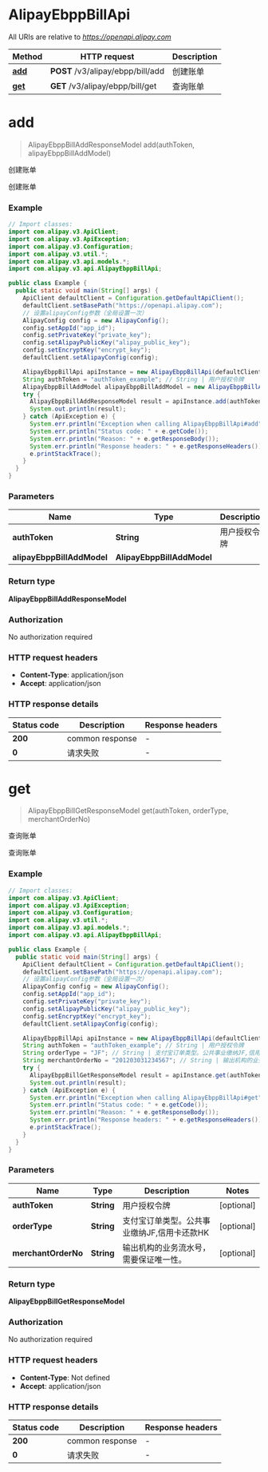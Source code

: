 # AlipayEbppBillApi

All URIs are relative to *https://openapi.alipay.com*

| Method | HTTP request | Description |
|------------- | ------------- | -------------|
| [**add**](AlipayEbppBillApi.md#add) | **POST** /v3/alipay/ebpp/bill/add | 创建账单 |
| [**get**](AlipayEbppBillApi.md#get) | **GET** /v3/alipay/ebpp/bill/get | 查询账单 |


<a name="add"></a>
# **add**
> AlipayEbppBillAddResponseModel add(authToken, alipayEbppBillAddModel)

创建账单

创建账单

### Example
```java
// Import classes:
import com.alipay.v3.ApiClient;
import com.alipay.v3.ApiException;
import com.alipay.v3.Configuration;
import com.alipay.v3.util.*;
import com.alipay.v3.api.models.*;
import com.alipay.v3.api.AlipayEbppBillApi;

public class Example {
  public static void main(String[] args) {
    ApiClient defaultClient = Configuration.getDefaultApiClient();
    defaultClient.setBasePath("https://openapi.alipay.com");
    // 设置alipayConfig参数（全局设置一次）
    AlipayConfig config = new AlipayConfig();
    config.setAppId("app_id");
    config.setPrivateKey("private_key");
    config.setAlipayPublicKey("alipay_public_key");
    config.setEncryptKey("encrypt_key");
    defaultClient.setAlipayConfig(config);

    AlipayEbppBillApi apiInstance = new AlipayEbppBillApi(defaultClient);
    String authToken = "authToken_example"; // String | 用户授权令牌
    AlipayEbppBillAddModel alipayEbppBillAddModel = new AlipayEbppBillAddModel(); // AlipayEbppBillAddModel | 
    try {
      AlipayEbppBillAddResponseModel result = apiInstance.add(authToken, alipayEbppBillAddModel);
      System.out.println(result);
    } catch (ApiException e) {
      System.err.println("Exception when calling AlipayEbppBillApi#add");
      System.err.println("Status code: " + e.getCode());
      System.err.println("Reason: " + e.getResponseBody());
      System.err.println("Response headers: " + e.getResponseHeaders());
      e.printStackTrace();
    }
  }
}
```

### Parameters

| Name | Type | Description  | Notes |
|------------- | ------------- | ------------- | -------------|
| **authToken** | **String**| 用户授权令牌 | [optional] |
| **alipayEbppBillAddModel** | **AlipayEbppBillAddModel**|  | [optional] |

### Return type

**AlipayEbppBillAddResponseModel**

### Authorization

No authorization required

### HTTP request headers

 - **Content-Type**: application/json
 - **Accept**: application/json

### HTTP response details
| Status code | Description | Response headers |
|-------------|-------------|------------------|
| **200** | common response |  -  |
| **0** | 请求失败 |  -  |

<a name="get"></a>
# **get**
> AlipayEbppBillGetResponseModel get(authToken, orderType, merchantOrderNo)

查询账单

查询账单

### Example
```java
// Import classes:
import com.alipay.v3.ApiClient;
import com.alipay.v3.ApiException;
import com.alipay.v3.Configuration;
import com.alipay.v3.util.*;
import com.alipay.v3.api.models.*;
import com.alipay.v3.api.AlipayEbppBillApi;

public class Example {
  public static void main(String[] args) {
    ApiClient defaultClient = Configuration.getDefaultApiClient();
    defaultClient.setBasePath("https://openapi.alipay.com");
    // 设置alipayConfig参数（全局设置一次）
    AlipayConfig config = new AlipayConfig();
    config.setAppId("app_id");
    config.setPrivateKey("private_key");
    config.setAlipayPublicKey("alipay_public_key");
    config.setEncryptKey("encrypt_key");
    defaultClient.setAlipayConfig(config);

    AlipayEbppBillApi apiInstance = new AlipayEbppBillApi(defaultClient);
    String authToken = "authToken_example"; // String | 用户授权令牌
    String orderType = "JF"; // String | 支付宝订单类型。公共事业缴纳JF,信用卡还款HK
    String merchantOrderNo = "201203031234567"; // String | 输出机构的业务流水号，需要保证唯一性。
    try {
      AlipayEbppBillGetResponseModel result = apiInstance.get(authToken, orderType, merchantOrderNo);
      System.out.println(result);
    } catch (ApiException e) {
      System.err.println("Exception when calling AlipayEbppBillApi#get");
      System.err.println("Status code: " + e.getCode());
      System.err.println("Reason: " + e.getResponseBody());
      System.err.println("Response headers: " + e.getResponseHeaders());
      e.printStackTrace();
    }
  }
}
```

### Parameters

| Name | Type | Description  | Notes |
|------------- | ------------- | ------------- | -------------|
| **authToken** | **String**| 用户授权令牌 | [optional] |
| **orderType** | **String**| 支付宝订单类型。公共事业缴纳JF,信用卡还款HK | [optional] |
| **merchantOrderNo** | **String**| 输出机构的业务流水号，需要保证唯一性。 | [optional] |

### Return type

**AlipayEbppBillGetResponseModel**

### Authorization

No authorization required

### HTTP request headers

 - **Content-Type**: Not defined
 - **Accept**: application/json

### HTTP response details
| Status code | Description | Response headers |
|-------------|-------------|------------------|
| **200** | common response |  -  |
| **0** | 请求失败 |  -  |

